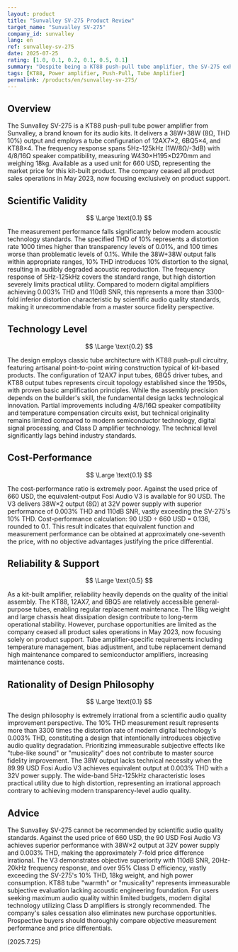 ```yaml
---
layout: product
title: "Sunvalley SV-275 Product Review"
target_name: "Sunvalley SV-275"
company_id: sunvalley
lang: en
ref: sunvalley-sv-275
date: 2025-07-25
rating: [1.0, 0.1, 0.2, 0.1, 0.5, 0.1]
summary: "Despite being a KT88 push-pull tube amplifier, the SV-275 exhibits poor measurement performance with 10% THD, while the 89.99 USD Fosi Audio V3 achieves equivalent output with 0.003% THD, making it scientifically untenable by audio quality standards."
tags: [KT88, Power amplifier, Push-Pull, Tube Amplifier]
permalink: /products/en/sunvalley-sv-275/
---
```

## Overview

The Sunvalley SV-275 is a KT88 push-pull tube power amplifier from Sunvalley, a brand known for its audio kits. It delivers a 38W+38W (8Ω, THD 10%) output and employs a tube configuration of 12AX7×2, 6BQ5×4, and KT88×4. The frequency response spans 5Hz-125kHz (1W/8Ω/-3dB) with 4/8/16Ω speaker compatibility, measuring W430×H195×D270mm and weighing 18kg. Available as a used unit for 660 USD, representing the market price for this kit-built product. The company ceased all product sales operations in May 2023, now focusing exclusively on product support.

## Scientific Validity

$$ \Large \text{0.1} $$

The measurement performance falls significantly below modern acoustic technology standards. The specified THD of 10% represents a distortion rate 1000 times higher than transparency levels of 0.01%, and 100 times worse than problematic levels of 0.1%. While the 38W+38W output falls within appropriate ranges, 10% THD introduces 10% distortion to the signal, resulting in audibly degraded acoustic reproduction. The frequency response of 5Hz-125kHz covers the standard range, but high distortion severely limits practical utility. Compared to modern digital amplifiers achieving 0.003% THD and 110dB SNR, this represents a more than 3300-fold inferior distortion characteristic by scientific audio quality standards, making it unrecommendable from a master source fidelity perspective.

## Technology Level

$$ \Large \text{0.2} $$

The design employs classic tube architecture with KT88 push-pull circuitry, featuring artisanal point-to-point wiring construction typical of kit-based products. The configuration of 12AX7 input tubes, 6BQ5 driver tubes, and KT88 output tubes represents circuit topology established since the 1950s, with proven basic amplification principles. While the assembly precision depends on the builder's skill, the fundamental design lacks technological innovation. Partial improvements including 4/8/16Ω speaker compatibility and temperature compensation circuits exist, but technical originality remains limited compared to modern semiconductor technology, digital signal processing, and Class D amplifier technology. The technical level significantly lags behind industry standards.

## Cost-Performance

$$ \Large \text{0.1} $$

The cost-performance ratio is extremely poor. Against the used price of 660 USD, the equivalent-output Fosi Audio V3 is available for 90 USD. The V3 delivers 38W×2 output (8Ω) at 32V power supply with superior performance of 0.003% THD and 110dB SNR, vastly exceeding the SV-275's 10% THD. Cost-performance calculation: 90 USD ÷ 660 USD = 0.136, rounded to 0.1. This result indicates that equivalent function and measurement performance can be obtained at approximately one-seventh the price, with no objective advantages justifying the price differential.

## Reliability & Support

$$ \Large \text{0.5} $$

As a kit-built amplifier, reliability heavily depends on the quality of the initial assembly. The KT88, 12AX7, and 6BQ5 are relatively accessible general-purpose tubes, enabling regular replacement maintenance. The 18kg weight and large chassis heat dissipation design contribute to long-term operational stability. However, purchase opportunities are limited as the company ceased all product sales operations in May 2023, now focusing solely on product support. Tube amplifier-specific requirements including temperature management, bias adjustment, and tube replacement demand high maintenance compared to semiconductor amplifiers, increasing maintenance costs.

## Rationality of Design Philosophy

$$ \Large \text{0.1} $$

The design philosophy is extremely irrational from a scientific audio quality improvement perspective. The 10% THD measurement result represents more than 3300 times the distortion rate of modern digital technology's 0.003% THD, constituting a design that intentionally introduces objective audio quality degradation. Prioritizing immeasurable subjective effects like "tube-like sound" or "musicality" does not contribute to master source fidelity improvement. The 38W output lacks technical necessity when the 89.99 USD Fosi Audio V3 achieves equivalent output at 0.003% THD with a 32V power supply. The wide-band 5Hz-125kHz characteristic loses practical utility due to high distortion, representing an irrational approach contrary to achieving modern transparency-level audio quality.

## Advice

The Sunvalley SV-275 cannot be recommended by scientific audio quality standards. Against the used price of 660 USD, the 90 USD Fosi Audio V3 achieves superior performance with 38W×2 output at 32V power supply and 0.003% THD, making the approximately 7-fold price difference irrational. The V3 demonstrates objective superiority with 110dB SNR, 20Hz-20kHz frequency response, and over 95% Class D efficiency, vastly exceeding the SV-275's 10% THD, 18kg weight, and high power consumption. KT88 tube "warmth" or "musicality" represents immeasurable subjective evaluation lacking acoustic engineering foundation. For users seeking maximum audio quality within limited budgets, modern digital technology utilizing Class D amplifiers is strongly recommended. The company's sales cessation also eliminates new purchase opportunities. Prospective buyers should thoroughly compare objective measurement performance and price differentials.

(2025.7.25)
